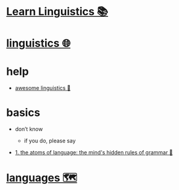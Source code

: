 # [Learn Linguistics 📚](https://my.mindnode.com/RzvJjKnkfVYcSZxfU8vozrx94yqAemYs6s5SRnoz)

# [linguistics 🌐](http://www.wikiwand.com/en/Linguistics)


# help


- [awesome linguistics 🐙](https://github.com/theimpossibleastronaut/awesome-linguistics)


# basics

- don’t know  
	- if you do, please say


- [1. the atoms of language: the mind's hidden rules of grammar 📕](https://www.goodreads.com/book/show/926311.The_Atoms_Of_Language)


# [languages 🗺️](https://my.mindnode.com/stsEoNGkUKFSyU9tsZ79xwDwQqQWSufCXafvSdPx)

